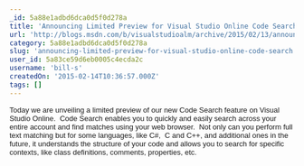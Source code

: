 ```yaml
---
_id: 5a88e1adbd6dca0d5f0d278a
title: 'Announcing Limited Preview for Visual Studio Online Code Search'
url: 'http://blogs.msdn.com/b/visualstudioalm/archive/2015/02/13/announcing-limited-preview-for-visual-studio-online-code-search.aspx'
category: 5a88e1adbd6dca0d5f0d278a
slug: 'announcing-limited-preview-for-visual-studio-online-code-search'
user_id: 5a83ce59d6eb0005c4ecda2c
username: 'bill-s'
createdOn: '2015-02-14T10:36:57.000Z'
tags: []
---
```


<span style="font-family: arial,helvetica,sans-serif;font-size: small">Today we are unveiling a limited preview of our new Code Search feature on Visual Studio Online.  Code Search enables you to quickly and easily search across your entire account and find matches using your web browser.  Not only can you perform full text matching but for some languages, like C#,  C and C++, and additional ones in the future, it understands the structure of your code and allows you to search for specific contexts, like class definitions, comments, properties, etc.</span>
